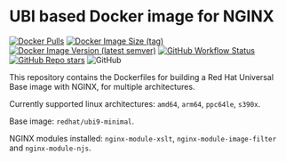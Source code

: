 # UBI based Docker image for NGINX
<p align="left">
<a href="https://hub.docker.com/r/nginxcontrib/nginx-ubi"><img alt="Docker Pulls" src="https://img.shields.io/docker/pulls/nginxcontrib/nginx-ubi?style=flat-square"></a>
<a href="https://hub.docker.com/r/nginxcontrib/nginx-ubi/tags?page=1&ordering=last_updated"><img alt="Docker Image Size (tag)" src="https://img.shields.io/docker/image-size/nginxcontrib/nginx-ubi/latest?style=flat-square">
<img alt="Docker Image Version (latest semver)" src="https://img.shields.io/docker/v/nginxcontrib/nginx-ubi?sort=semver&style=flat-square&label=docker%20tag"></a>
<a href="https://github.com/lucacome/nginx-ubi/actions/workflows/docker.yml"><img alt="GitHub Workflow Status" src="https://img.shields.io/github/workflow/status/lucacome/nginx-ubi/Docker?logo=github&style=flat-square"></a>
<a href="https://github.com/lucacome/nginx-ubi"><img alt="GitHub Repo stars" src="https://img.shields.io/github/stars/lucacome/nginx-ubi?label=github%20stars&logo=github&style=flat-square"></a>
<img alt="GitHub" src="https://img.shields.io/github/license/lucacome/nginx-ubi?style=flat-square">
</p>

This repository contains the Dockerfiles for building a Red Hat Universal Base image with NGINX, for multiple architectures.

Currently supported linux architectures: `amd64`, `arm64`, `ppc64le`, `s390x`.

Base image: `redhat/ubi9-minimal`.

NGINX modules installed: `nginx-module-xslt`, `nginx-module-image-filter` and `nginx-module-njs`.
